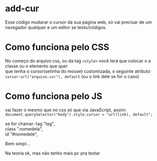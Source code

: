 # add-cur

Esse código mudarar o cursor da sua página web, só vai precisar de um navegador qualquer e um editor se texto/códigos.

# Como funciona pelo CSS

No começo do arquivo css, ou da tag `<style>` você terá que colocar o a classe ou o elemento que quer <br>
que tenha o cursor(setinha do mouse) customizada, o seguinte atributo 
`cursor:url("arquivo.cur"), default` (ou o link dele se for o caso)

# Como funciona pelo JS

vai fazer o mesmo que no css só que via JavaScript, assim: <br>
`document.querySelector("body").style.cursor = "url(link), default";`

se for chamar:
tag "tag",<br>
class ".nomedela", <br>
id "#nomedele", <br>


Bem simpl...

Na teoria ok, mas não tenho mais pc pra testar
